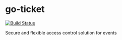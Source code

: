
# go-ticket

[![Build Status](https://travis-ci.org/xavier268/go-ticket.svg?branch=master)](https://travis-ci.org/xavier268/go-ticket)

Secure and flexible access control solution for events
